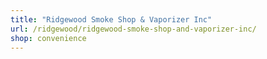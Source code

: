 ```yaml
---
title: "Ridgewood Smoke Shop & Vaporizer Inc"
url: /ridgewood/ridgewood-smoke-shop-and-vaporizer-inc/
shop: convenience
---
```

